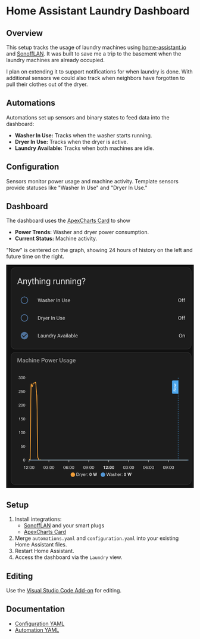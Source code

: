 # Home Assistant Laundry Dashboard

## Overview
This setup tracks the usage of laundry machines using [home-assistant.io](https://www.home-assistant.io/) and [SonoffLAN](https://github.com/AlexxIT/SonoffLAN). It was built to save me a trip to the basement when the laundry machines are already occupied.

I plan on extending it to support notifications for when laundry is done. With additional sensors we could also track when neighbors have forgotten to pull their clothes out of the dryer.

## Automations
Automations set up sensors and binary states to feed data into the dashboard:
- **Washer In Use:** Tracks when the washer starts running.
- **Dryer In Use:** Tracks when the dryer is active.
- **Laundry Available:** Tracks when both machines are idle.

## Configuration
Sensors monitor power usage and machine activity. Template sensors provide statuses like "Washer In Use" and "Dryer In Use."

## Dashboard
The dashboard uses the [ApexCharts Card](https://github.com/RomRider/apexcharts-card) to show
- **Power Trends:** Washer and dryer power consumption.
- **Current Status:** Machine activity.

"Now" is centered on the graph, showing 24 hours of history on the left and future time on the right.

<img src="img/cards.png" alt="Dashboard Cards" width="600">

## Setup
1. Install integrations:
   - [SonoffLAN](https://github.com/AlexxIT/SonoffLAN) and your smart plugs
   - [ApexCharts Card](https://github.com/RomRider/apexcharts-card)
2. Merge `automations.yaml` and `configuration.yaml` into your existing Home Assistant files.
3. Restart Home Assistant.
4. Access the dashboard via the `Laundry` view.

## Editing
Use the [Visual Studio Code Add-on](https://community.home-assistant.io/t/home-assistant-community-add-on-visual-studio-code/107863) for editing.

## Documentation
- [Configuration YAML](https://www.home-assistant.io/docs/configuration/yaml/)
- [Automation YAML](https://www.home-assistant.io/docs/automation/yaml/)
